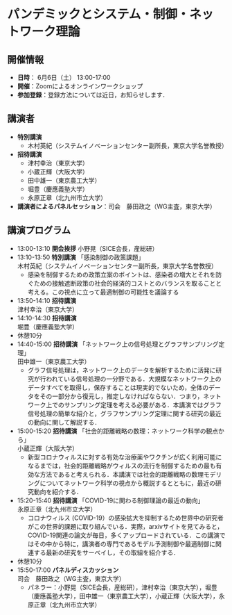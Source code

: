 # パンデミックとシステム・制御・ネットワーク理論  

## 開催情報  
- **日時**： 6月6日（土） 13:00-17:00  
- **開催**：Zoomによるオンラインワークショップ  
- **参加登録**：登録方法については近日，お知らせします．

## 講演者  
- **特別講演**
  - 木村英紀（システムイノベーションセンター副所長，東京大学名誉教授）
- **招待講演**
  - 津村幸治（東京大学）
  - 小蔵正輝（大阪大学）
  - 田中雄一（東京農工大学）
  - 堀豊（慶應義塾大学）
  - 永原正章（北九州市立大学）
- **講演者によるパネルセッション**：司会　藤田政之（WG主査，東京大学）

## 講演プログラム
- 13:00-13:10 **開会挨拶** 小野晃（SICE会長，産総研）  
- 13:10-13:50 **特別講演** 「感染制御の政策課題」<br>木村英紀（システムイノベーションセンター副所長，東京大学名誉教授）  
  - 感染を制御するための政策立案のポイントは、感染者の増大とそれを防ぐための接触遮断政策の社会的経済的コストとのバランスを取ることと考える。この視点に立って最適制御の可能性を議論する
- 13:50-14:10 **招待講演** <br>津村幸治（東京大学）
- 14:10-14:30 **招待講演** <br>堀豊（慶應義塾大学）
- 休憩10分
- 14:40-15:00 **招待講演** 「ネットワーク上の信号処理とグラフサンプリング定理」 <br>田中雄一（東京農工大学）
  - グラフ信号処理は，ネットワーク上のデータを解析するために活発に研究が行われている信号処理の一分野である．大規模なネットワーク上のデータすべてを取得し，保存することは現実的でないため，全体のデータをその一部分から復元し，推定しなければならない．つまり，ネットワーク上でのサンプリング定理を考える必要がある．本講演ではグラフ信号処理の簡単な紹介と，グラフサンプリング定理に関する研究の最近の動向に関して解説する．
- 15:00-15:20 **招待講演** 「社会的距離戦略の数理：ネットワーク科学の観点から」 <br>小蔵正輝（大阪大学）
  - 新型コロナウィルスに対する有効な治療薬やワクチンが広く利用可能になるまでは，社会的距離戦略がウィルスの流行を制御するための最も有効な方法であると考えられる．本講演では社会的距離戦略の数理モデリングについてネットワーク科学の視点から概説するとともに，最近の研究動向を紹介する．
- 15:20-15:40 **招待講演** 「COVID-19に関わる制御理論の最近の動向」 <br>永原正章（北九州市立大学）
  - コロナウィルス (COVID-19）の感染拡大を抑制するため世界中の研究者がこの世界的課題に取り組んでいる．実際，arxivサイトを見てみると，COVID-19関連の論文が毎日，多くアップロードされている．この講演ではその中から特に，講演者の専門であるモデル予測制御や最適制御に関連する最新の研究をサーベイし，その取組を紹介する．
- 休憩10分
- 15:50-17:00 **パネルディスカッション**  司会　藤田政之（WG主査，東京大学）
  - パネラー：小野晃（SICE会長，産総研），津村幸治（東京大学），堀豊（慶應義塾大学），田中雄一（東京農工大学），小蔵正輝（大阪大学），永原正章（北九州市立大学）

